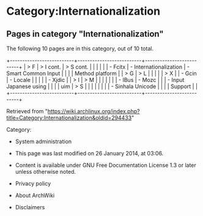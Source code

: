 Category:Internationalization
=============================

Pages in category "Internationalization"
----------------------------------------

The following 10 pages are in this category, out of 10 total.

+--------------------------+--------------------------+--------------------------+
| > F                      | > I cont.                | > S cont.                |
|                          |                          |                          |
| -   Fcitx                | -   Internationalization | -   Smart Common Input   |
|                          |                          |     Method platform      |
| > G                      | > L                      |                          |
|                          |                          | > X                      |
| -   Gcin                 | -   Locale               |                          |
|                          |                          | -   Xjdic                |
| > I                      | > M                      |                          |
|                          |                          |                          |
| -   IBus                 | -   Mozc                 |                          |
| -   Input Japanese using |                          |                          |
|     uim                  | > S                      |                          |
|                          |                          |                          |
|                          | -   Sinhala Unicode      |                          |
|                          |     Support              |                          |
+--------------------------+--------------------------+--------------------------+

Retrieved from
"https://wiki.archlinux.org/index.php?title=Category:Internationalization&oldid=294433"

Category:

-   System administration

-   This page was last modified on 26 January 2014, at 03:06.
-   Content is available under GNU Free Documentation License 1.3 or
    later unless otherwise noted.
-   Privacy policy
-   About ArchWiki
-   Disclaimers
